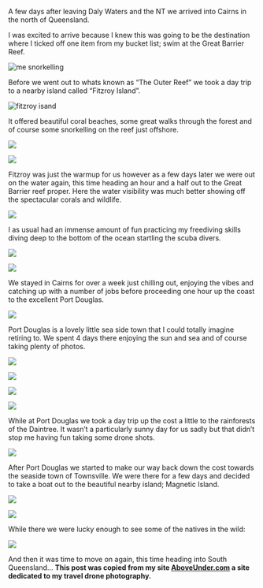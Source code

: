 A few days after leaving Daly Waters and the NT we arrived into Cairns in the north of Queensland.

I was excited to arrive because I knew this was going to be the destination where I ticked off one item from my bucket list; swim at the Great Barrier Reef.

![me snorkelling](/posts/camping-oz-2017-north-queensland/YDXJ0626_1024x1024.jpg?v=1500961620)

Before we went out to whats known as “The Outer Reef” we took a day trip to a nearby island called “Fitzroy Island”.

![fitzroy isand](/posts/camping-oz-2017-north-queensland/Fitzroy_Pano_1_Output_1024x1024.jpg?v=1500961327)

It offered beautiful coral beaches, some great walks through the forest and of course some snorkelling on the reef just offshore.

![](/posts/camping-oz-2017-north-queensland/Fitzroy_Shore_1024x1024.jpg?v=1500961365)

![](/posts/camping-oz-2017-north-queensland/YDXJ0473_1024x1024.jpg?v=1500961566)

Fitzroy was just the warmup for us however as a few days later we were out on the water again, this time heading an hour and a half out to the Great Barrier reef proper. Here the water visibility was much better showing off the spectacular corals and wildlife.

![](/posts/camping-oz-2017-north-queensland/YDXJ0575_1024x1024.jpg?v=1500961613)

I as usual had an immense amount of fun practicing my freediving skills diving deep to the bottom of the ocean startling the scuba divers.

![](/posts/camping-oz-2017-north-queensland/YDXJ0558_1024x1024.jpg?v=1500961607)

![](/posts/camping-oz-2017-north-queensland/DSC_9909_1024x1024.jpg?v=1500961310)

We stayed in Cairns for over a week just chilling out, enjoying the vibes and catching up with a number of jobs before proceeding one hour up the coast to the excellent Port Douglas.

![](/posts/camping-oz-2017-north-queensland/Sunrise_Over_Port_Douglas_1024x1024.jpg?v=1500961579)

Port Douglas is a lovely little sea side town that I could totally imagine retiring to. We spent 4 days there enjoying the sun and sea and of course taking plenty of photos.

![](/posts/camping-oz-2017-north-queensland/Port_Douglas_Bay_1024x1024.jpg?v=1500961556)

![](/posts/camping-oz-2017-north-queensland/IMG_0369_1024x1024.jpg?v=1500961428)

![](/posts/camping-oz-2017-north-queensland/Four_Mile_Point_1024x1024.jpg?v=1500961389)

![](/posts/camping-oz-2017-north-queensland/Port_Douglas_Stingray_1024x1024.jpg?v=1500961561)

While at Port Douglas we took a day trip up the cost a little to the rainforests of the Daintree. It wasn’t a particularly sunny day for us sadly but that didn’t stop me having fun taking some drone shots.

![](/posts/camping-oz-2017-north-queensland/Daintree_Coast_1024x1024.jpg?v=1500961224)

After Port Douglas we started to make our way back down the cost towards the seaside town of Townsville. We were there for a few days and decided to take a boat out to the beautiful nearby island; Magnetic Island.

![](/posts/camping-oz-2017-north-queensland/Magnetic_Waves_1024x1024.jpg?v=1500961538)

![](/posts/camping-oz-2017-north-queensland/Magnetic_Love_1024x1024.jpg?v=1500961498)

While there we were lucky enough to see some of the natives in the wild:

![](/posts/camping-oz-2017-north-queensland/IMG_0460_1024x1024.jpg?v=1500961439)

And then it was time to move on again, this time heading into South Queensland…
 **This post was copied from my site [AboveUnder.com](http://aboveunder.azurewebsites.net) a site dedicated to my travel drone photography.**